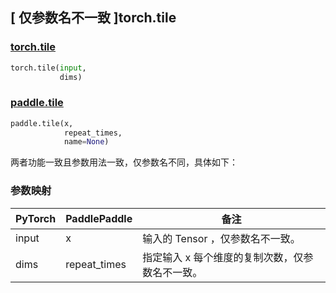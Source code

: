 ## [ 仅参数名不一致 ]torch.tile
### [torch.tile](https://pytorch.org/docs/stable/generated/torch.tile.html?highlight=tile#torch.tile)

```python
torch.tile(input,
           dims)
```

### [paddle.tile](https://www.paddlepaddle.org.cn/documentation/docs/zh/api/paddle/tile_cn.html#tile)

```python
paddle.tile(x,
            repeat_times,
            name=None)
```

两者功能一致且参数用法一致，仅参数名不同，具体如下：
### 参数映射
| PyTorch       | PaddlePaddle | 备注                                                   |
| ------------- | ------------ | ------------------------------------------------------ |
| input         | x            | 输入的 Tensor ，仅参数名不一致。                   |
| dims          | repeat_times | 指定输入 x 每个维度的复制次数，仅参数名不一致。 |
